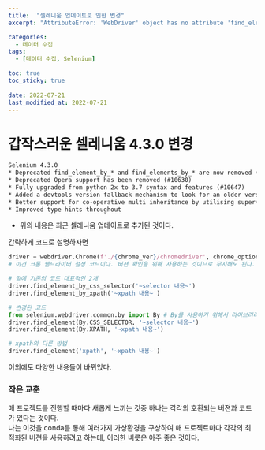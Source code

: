```yaml
---
title:  "셀레니움 업데이트로 인한 변경"
excerpt: "AttributeError: 'WebDriver' object has no attribute 'find_element_by_xpath'"

categories:
  - 데이터 수집
tags:
  - [데이터 수집, Selenium]

toc: true
toc_sticky: true
 
date: 2022-07-21
last_modified_at: 2022-07-21
---
```


# 갑작스러운 셀레니움 4.3.0 변경

```txt
Selenium 4.3.0
* Deprecated find_element_by_* and find_elements_by_* are now removed (#10712)
* Deprecated Opera support has been removed (#10630)
* Fully upgraded from python 2x to 3.7 syntax and features (#10647)
* Added a devtools version fallback mechanism to look for an older version when mismatch occurs (#10749)
* Better support for co-operative multi inheritance by utilising super() throughout
* Improved type hints throughout
```

- 위의 내용은 최근 셀레니움 업데이트로 추가된 것이다.

간략하게 코드로 설명하자면

```python
driver = webdriver.Chrome(f'./{chrome_ver}/chromedriver', chrome_options=chrome_options)
# 이건 크롬 웹드라이버 설정 코드이다. 버젼 확인을 위해 사용하는 것이므로 무시해도 된다.

# 밑에 기존의 코드 대표적인 2개
driver.find_element_by_css_selector('~selector 내용~')
driver.find_element_by_xpath('~xpath 내용~')

# 변경된 코드
from selenium.webdriver.common.by import By # By를 사용하기 위해서 라이브러리 임포트
driver.find_element(By.CSS_SELECTOR, '~selector 내용~')
driver.find_element(By.XPATH, '~xpath 내용~')

# xpath의 다른 방법
driver.find_element('xpath', '~xpath 내용~')
```

이외에도 다양한 내용들이 바뀌었다.

### 작은 교훈
매 프로젝트를 진행할 때마다 새롭게 느끼는 것중 하나는 각각의 호환되는 버젼과 코드가 있다는 것이다.<br>
나는 이것을 conda를 통해 여러가지 가상환경을 구상하여 매 프로젝트마다 각각의 최적화된 버젼을 사용하려고 하는데,
이러한 버릇은 아주 좋은 것이다.